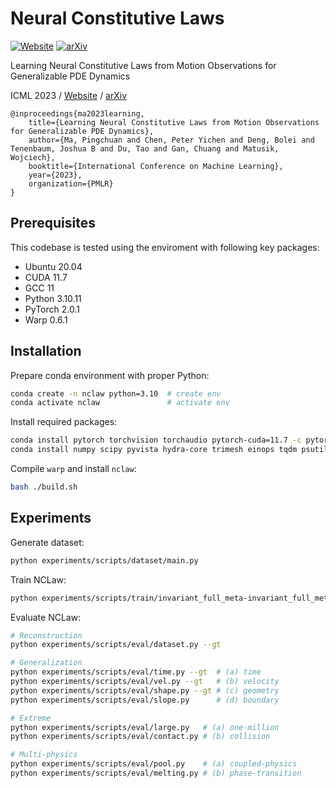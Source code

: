 # Neural Constitutive Laws

[![Website](https://img.shields.io/badge/Project%20Page-Open-yellowgreen.svg)](https://sites.google.com/view/nclaw) [![arXiv](https://img.shields.io/badge/arXiv-2304.14369-b31b1b.svg)](https://arxiv.org/abs/2304.14369)

Learning Neural Constitutive Laws from Motion Observations for Generalizable PDE Dynamics

ICML 2023 / [Website](https://sites.google.com/view/nclaw) / [arXiv](https://arxiv.org/abs/2304.14369)

```
@inproceedings{ma2023learning,
    title={Learning Neural Constitutive Laws from Motion Observations for Generalizable PDE Dynamics},
    author={Ma, Pingchuan and Chen, Peter Yichen and Deng, Bolei and Tenenbaum, Joshua B and Du, Tao and Gan, Chuang and Matusik, Wojciech},
    booktitle={International Conference on Machine Learning},
    year={2023},
    organization={PMLR}
}
```

## Prerequisites

This codebase is tested using the enviroment with following key packages:

- Ubuntu 20.04
- CUDA 11.7
- GCC 11
- Python 3.10.11
- PyTorch 2.0.1
- Warp 0.6.1

## Installation

Prepare conda environment with proper Python:

```bash
conda create -n nclaw python=3.10  # create env
conda activate nclaw               # activate env
```

Install required packages:

```bash
conda install pytorch torchvision torchaudio pytorch-cuda=11.7 -c pytorch -c nvidia
conda install numpy scipy pyvista hydra-core trimesh einops tqdm psutil tensorboard -c defaults -c conda-forge
```

Compile `warp` and install `nclaw`:

```bash
bash ./build.sh
```

## Experiments

Generate dataset:

```bash
python experiments/scripts/dataset/main.py
```

Train NCLaw:

```bash
python experiments/scripts/train/invariant_full_meta-invariant_full_meta.py
```

Evaluate NCLaw:

```bash
# Reconstruction
python experiments/scripts/eval/dataset.py --gt

# Generalization
python experiments/scripts/eval/time.py --gt  # (a) time
python experiments/scripts/eval/vel.py --gt   # (b) velocity
python experiments/scripts/eval/shape.py --gt # (c) geometry
python experiments/scripts/eval/slope.py      # (d) boundary

# Extreme
python experiments/scripts/eval/large.py   # (a) one-million
python experiments/scripts/eval/contact.py # (b) collision

# Multi-physics
python experiments/scripts/eval/pool.py    # (a) coupled-physics
python experiments/scripts/eval/melting.py # (b) phase-transition
```
